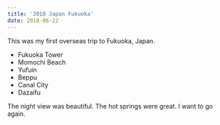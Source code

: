 ```yaml
---
title: '2018 Japan Fukuoka'
date: 2018-06-22
---
```


This was my first overseas trip to Fukuoka, Japan.

<!--more-->

- Fukuoka Tower
- Momochi Beach
- Yufuin
- Beppu
- Canal City
- Dazaifu

The night view was beautiful. The hot springs were great. I want to go again.

